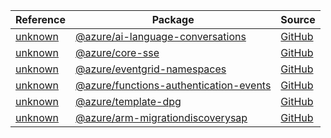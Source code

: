 | Reference | Package | Source |
|---|---|---|
|[unknown](ai-language-conversations-readme.md)|[@azure/ai-language-conversations](https://www.npmjs.com/package/@azure/ai-language-conversations)|[GitHub](https://github.com/Azure/azure-sdk-for-js/blob/main/sdk/cognitivelanguage/ai-language-conversations)|
|[unknown](core-sse-readme.md)|[@azure/core-sse](https://www.npmjs.com/package/@azure/core-sse)|[GitHub](https://github.com/Azure/azure-sdk-for-js/blob/main/sdk/core/core-sse)|
|[unknown](eventgrid-namespaces-readme.md)|[@azure/eventgrid-namespaces](https://www.npmjs.com/package/@azure/eventgrid-namespaces)|[GitHub](https://github.com/Azure/azure-sdk-for-js/blob/main/sdk/eventgrid/eventgrid-namespaces)|
|[unknown](functions-authentication-events-readme.md)|[@azure/functions-authentication-events](https://www.npmjs.com/package/@azure/functions-authentication-events)|[GitHub](https://github.com/Azure/azure-sdk-for-js/blob/main/sdk/entra/functions-authentication-events)|
|[unknown](template-dpg-readme.md)|[@azure/template-dpg](https://www.npmjs.com/package/@azure/template-dpg)|[GitHub](https://github.com/Azure/azure-sdk-for-js/blob/main/sdk/template/template-dpg)|
|[unknown](arm-migrationdiscoverysap-readme.md)|[@azure/arm-migrationdiscoverysap](https://www.npmjs.com/package/@azure/arm-migrationdiscoverysap)|[GitHub](https://github.com/Azure/azure-sdk-for-js/blob/main/sdk/migrationdiscovery/arm-migrationdiscoverysap)|
